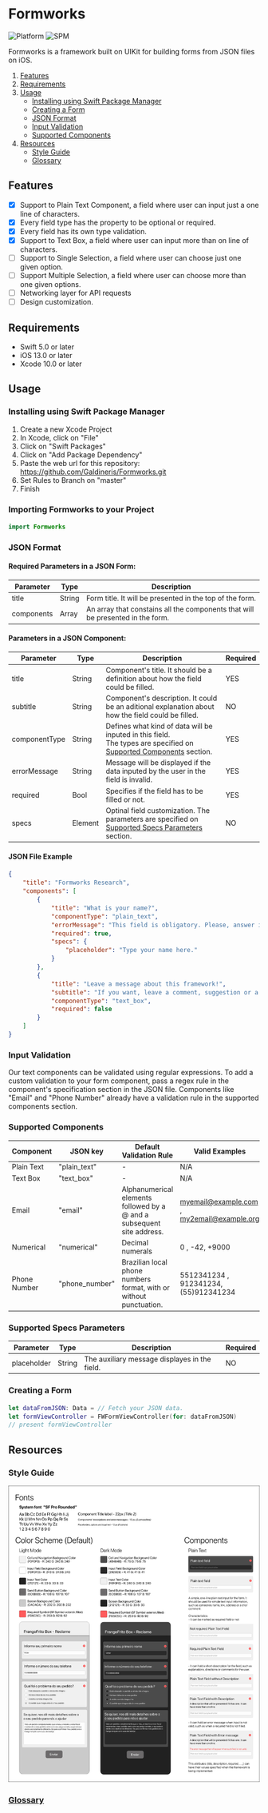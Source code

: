 # Formworks
![Platform](https://img.shields.io/static/v1?label=platform&message=iOS&color=orange)
![SPM](https://img.shields.io/static/v1?label=SwiftPackageManager&message=compatible&color=sucess)

Formworks is a framework built on UIKit for building forms from JSON files on iOS.

1. [Features](#features)
2. [Requirements](#requirements)
3. [Usage](#usage)
    - [Installing using Swift Package Manager](#installing-using-swift-package-manager)
    - [Creating a Form](#creating-a-form)
    - [JSON Format ](#json-format)
    - [Input Validation](#input-validation)
    - [Supported Components](#supported-components)
4. [Resources](#resources)
    - [Style Guide](#style-guide)
    - [Glossary](docs/glossary.md)

## Features
- [x] Support to Plain Text Component, a field where user can input just a one line of characters.
- [x] Every field type has the property to be optional or required.
- [x] Every field has its own type validation.
- [x] Support to Text Box, a field where user can input more than on line of characters.
- [ ] Support to Single Selection, a field where user can choose just one given option.
- [ ] Support Multiple Selection, a field where user can choose more than one given options.
- [ ] Networking layer for API requests
- [ ] Design customization.

## Requirements
- Swift 5.0 or later 
- iOS 13.0 or later
- Xcode 10.0 or later

## Usage
### Installing using Swift Package Manager
1. Create a new Xcode Project
2. In Xcode, click on "File"
3. Click on "Swift Packages"
4. Click on "Add Package Dependency"
5. Paste the web url for this repository: https://github.com/Galdineris/Formworks.git
6. Set Rules to Branch on "master"
7. Finish

### Importing Formworks to your Project
```swift
import Formworks
```
### JSON Format 
#### Required Parameters in a JSON Form:
Parameter | Type | Description 
------------ | ------------- | -------------
title | String | Form title. It will be presented in the top of the form.
components | Array | An array that constains all the components that will be presented in the form.

#### Parameters in a JSON Component:
Parameter | Type | Description | Required
------------ | ------------- | ------------- | -------------
title | String | Component's title. It should be a definition about how the field could be filled. | YES
subtitle | String | Component's description. It could be an aditional explanation about how the field could be filled. | NO
componentType | String | Defines what kind of data will be inputed in this field. <br> The types are specified on [Supported Components](#supported-components) section. | YES
errorMessage | String | Message will be displayed if the data inputed by the user in the field is invalid. | YES
required | Bool | Specifies if the field has to be filled or not.| YES
specs | Element | Optinal field customization. The parameters are specified on [Supported Specs Parameters](#supported-specs-parameters) section. | NO

#### JSON File Example
```json
{
    "title": "Formworks Research",
    "components": [
        {
            "title": "What is your name?",
            "componentType": "plain_text",
            "errorMessage": "This field is obligatory. Please, answer it.",
            "required": true,
            "specs": {
                "placeholder": "Type your name here."
            }
        },
        {
            "title": "Leave a message about this framework!",
            "subtitle": "If you want, leave a comment, suggestion or a complaint.",
            "componentType": "text_box",
            "required": false
        }
    ]
}
```
### Input Validation
Our text components can be validated using regular expressions. To add a custom validation to your form component, pass a regex rule in the component's specification section in the JSON file.
Components like "Email" and "Phone Number" already have a validation rule in the supported components section.

### Supported Components
Component | JSON key | Default Validation Rule | Valid Examples
------------ | ------------- | ------------- | -------------
Plain Text | "plain_text" | - | N/A
Text Box | "text_box"| - | N/A
Email | "email" | Alphanumerical elements followed by a @ and a subsequent site address. | myemail@example.com , my2email@example.org
Numerical | "numerical" | Decimal numerals | 0 , -42, +9000
Phone Number | "phone_number" | Brazilian local phone numbers format, with or without punctuation. | 5512341234 , 912341234, (55)912341234

### Supported Specs Parameters
Parameter | Type | Description | Required
------------ | ------------- | ------------- | -------------
placeholder | String | The auxiliary message displayes in the field.| NO

### Creating a Form
```swift
let dataFromJSON: Data = // Fetch your JSON data.
let formViewController = FWFormViewController(for: dataFromJSON)
// present formViewController
```


## Resources
### Style Guide
![Style_Guide](docs/FormWorksStyleGuide.jpg)
### [Glossary](docs/glossary.md)
